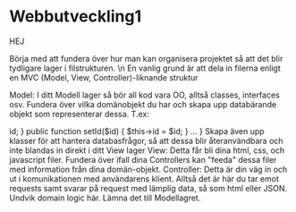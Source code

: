 # Webbutveckling1

HEJ

Börja med att fundera över hur man kan organisera projektet så att det blir tydligare lager i filstrukturen. 
\n
En vanlig grund är att dela in filerna enligt en MVC (Model, View, Controller)-liknande struktur

Model:
I ditt Modell lager så bör all kod vara OO, alltså classes, interfaces osv. 
Fundera över vilka domänobjekt du har och skapa upp databärande objekt som representerar dessa. 
T.ex: 
<?PHP 

class Product {
  /** @var int */
  private $id;
  ....
  
  public function getId()
  {
    return $this->id;
  }
  
  public function setId($id)
  {
    $this->id = $id;
  }
  
  ...
  
}

Skapa även upp klasser för att hantera databasfrågor, så att dessa blir återanvändbara och inte blandas in direkt i ditt View lager


View:

Detta får bli dina html, css, och javascript filer. Fundera över ifall dina Controllers kan "feeda" dessa filer med information från dina domän-objekt.


Controller:
Detta är din väg in och ut i komunikationen med användarens klient. Alltså det är här du tar emot requests samt svarar på request med lämplig data, så som html eller JSON. 
Undvik domain logic här. Lämna det till Modellagret. 



